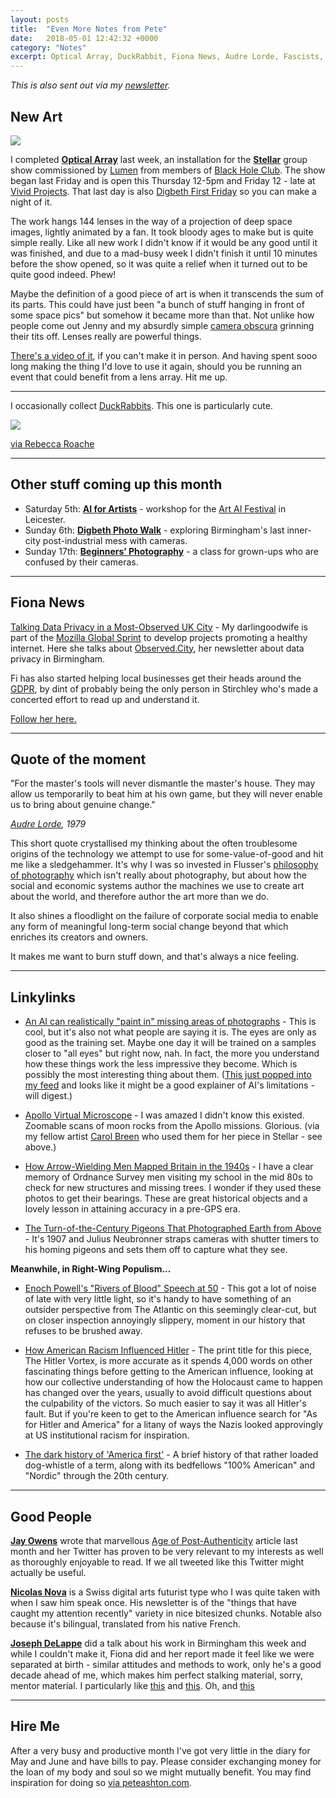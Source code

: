 ```yaml
---
layout: posts
title:  "Even More Notes from Pete"
date:   2018-05-01 12:42:32 +0000
category: "Notes"
excerpt: Optical Array, DuckRabbit, Fiona News, Audre Lorde, Fascists, Good People, Hire Me.
---
```


*This is also sent out via my [newsletter](http://tinyletter.com/peteashton).*

## New Art

![](http://art.peteashton.com/assets/images/optical-array-14.jpg)

I completed [**Optical Array**](http://art.peteashton.com/optical-array/) last week, an installation for the [**Stellar**](http://www.vividprojects.org.uk/programme/stellar/) group show commissioned by [Lumen](https://www.lumenstudios.co.uk/about/) from members of [Black Hole Club](http://www.blackholeclub.com). The show began last Friday and is open this Thursday 12-5pm and Friday 12 - late at [Vivid Projects](http://www.vividprojects.org.uk/). That last day is also [Digbeth First Friday](https://digbethfirstfriday.com) so you can make a night of it.

The work hangs 144 lenses in the way of a projection of deep space images, lightly animated by a fan. It took bloody ages to make but is quite simple really. Like all new work I didn't know if it would be any good until it was finished, and due to a mad-busy week I didn't finish it until 10 minutes before the show opened, so it was quite a relief when it turned out to be quite good indeed. Phew! 

Maybe the definition of a good piece of art is when it transcends the sum of its parts. This could have just been "a bunch of stuff hanging in front of some space pics" but somehow it became more than that. Not unlike how people come out Jenny and my absurdly simple [camera obscura](http://bhamobscura.com) grinning their tits off. Lenses really are powerful things. 

[There's a video of it](https://vimeo.com/267017593), if you can't make it in person.  And having spent sooo long making the thing I'd love to use it again, should you be running an event that could benefit from a lens array. Hit me up. 

- - - -

I occasionally collect [DuckRabbits](https://en.wikipedia.org/wiki/Rabbit–duck_illusion). This one is particularly cute. 

![](http://blog.peteashton.com/assets/images/duckrabbitcute.jpg)

[via Rebecca Roache](https://twitter.com/rebecca_roache/status/989495146923331584)

- - - -

## Other stuff coming up this month

- Saturday 5th: [**AI for Artists**](https://www.phoenix.org.uk/event/ai-for-artists/) - workshop for the [Art AI Festival](https://www.phoenix.org.uk/event/art-ai-festival/) in Leicester.
- Sunday 6th: [**Digbeth Photo Walk**](https://ti.to/photo-school/birmingham-photo-walks) - exploring Birmingham's last inner-city post-industrial mess with cameras.
- Sunday 17th: [**Beginners’ Photography**](http://photo-school.co.uk/beginners-class/) - a class for grown-ups who are confused by their cameras. 

- - - -

## Fiona News
[Talking Data Privacy in a Most-Observed UK City](https://medium.com/read-write-participate/talking-data-privacy-in-a-most-observed-uk-city-1693962f632) - My darlingoodwife is part of the [Mozilla Global Sprint](https://foundation.mozilla.org/opportunity/global-sprint/) to develop projects promoting a healthy internet. Here she talks about [Observed.City](http://observed.city), her newsletter about data privacy in Birmingham. 

Fi has also started helping local businesses get their heads around the [GDPR](https://en.wikipedia.org/wiki/General_Data_Protection_Regulation), by dint of probably being the only person in Stirchley who's made a concerted effort to read up and understand it.

[Follow her here.](https://twitter.com/Katchooo)

- - - -

## Quote of the moment
"For the master's tools will never dismantle the master's house. They may allow us temporarily to beat him at his own game, but they will never enable us to bring about genuine change."

*[Audre Lorde](https://en.wikipedia.org/wiki/Audre_Lorde), 1979*

This short quote crystallised my thinking about the often troublesome origins of the technology we attempt to use for some-value-of-good and hit me like a sledgehammer. It's why I was so invested in Flusser's [philosophy of photography](https://en.wikipedia.org/wiki/Vil%C3%A9m_Flusser%23Philosophy_of_photography) which isn't really about photography, but about how the social and economic systems author the machines we use to create art about the world, and therefore author the art more than we do. 

It also shines a floodlight on the failure of corporate social media to enable any form of meaningful long-term social change beyond that which enriches its creators and owners. 

It makes me want to burn stuff down, and that's always a nice feeling. 

- - - -

## Linkylinks

- [An AI can realistically "paint in" missing areas of photographs](https://kottke.org/18/04/an-ai-can-realistically-paint-in-missing-areas-of-photographs) - This is cool, but it's also not what people are saying it is. The eyes are only as good as the training set. Maybe one day it will be trained on a samples closer to "all eyes" but right now, nah. In fact, the more you understand how these things work the less impressive they become. Which is possibly the most interesting thing about them.  ([This just popped into my feed](https://kottke.org/18/04/ais-predictions-and-judgment) and looks like it might be a good explainer of AI's limitations - will digest.)

- [Apollo Virtual Microscope](https://www.virtualmicroscope.org/collections/apollo) - I was amazed I didn't know this existed. Zoomable scans of moon rocks from the Apollo missions. Glorious. (via my fellow artist [Carol Breen](http://www.imagemover.co.uk) who used them for her piece in Stellar  - see above.)

- [How Arrow-Wielding Men Mapped Britain in the 1940s](http://www.atlasobscura.com/articles/arrow-photos-mapping-manchester) - I have a clear memory of Ordnance Survey men visiting my school in the mid 80s to check for new structures and missing trees. I wonder if they used these photos to get their bearings. These are great historical objects and a lovely lesson in attaining accuracy in a pre-GPS era. 

- [The Turn-of-the-Century Pigeons That Photographed Earth from Above](https://www.newyorker.com/culture/photo-booth/the-turn-of-the-century-pigeons-that-photographed-earth-from-above) - It's 1907 and Julius Neubronner straps cameras with shutter timers to his homing pigeons and sets them off to capture what they see.

**Meanwhile, in Right-Wing Populism...**

- [Enoch Powell's "Rivers of Blood" Speech at 50](https://www.theatlantic.com/international/archive/2018/04/enoch-powell-rivers-of-blood/558344/) - This got a lot of noise of late with very little light, so it's handy to have something of an outsider perspective from The Atlantic on this seemingly clear-cut, but on closer inspection annoyingly slippery, moment in our history that refuses to be brushed away. 

- [How American Racism Influenced Hitler](https://www.newyorker.com/magazine/2018/04/30/how-american-racism-influenced-hitler) - The print title for this piece, The Hitler Vortex, is more accurate as it spends 4,000 words on other fascinating things before getting  to the American influence, looking at how our collective understanding of how the Holocaust came to happen has changed over the years, usually to avoid difficult questions about the culpability of the victors. So much easier to say it was all Hitler's fault. But if you're keen to get to the American influence search for "As for Hitler and America" for a litany of ways the Nazis looked approvingly at US institutional racism for inspiration. 

- [The dark history of 'America first'](https://www.theguardian.com/books/2018/apr/21/end-of-the-american-dream-the-dark-history-of-america-first) - A brief history of that rather loaded dog-whistle of a term, along with its bedfellows "100% American" and "Nordic" through the 20th century. 

***

## Good People

[**Jay Owens**](https://twitter.com/hautepop) wrote that marvellous [Age of Post-Authenticity](https://medium.com/s/story/post-authenticity-and-the-real-truths-of-meme-culture-f98b24d645a0) article last month and her Twitter has proven to be very relevant to my interests as well as thoroughly enjoyable to read. If we all tweeted like this Twitter might actually be useful. 

[**Nicolas Nova**](https://tinyletter.com/nicolasnova) is a Swiss digital arts futurist type who I was quite taken with when I saw him speak once. His newsletter is of the "things that have caught my attention recently" variety in nice bitesized chunks. Notable also because it's bilingual, translated from his native French.

[**Joseph DeLappe**](http://www.delappe.net/) did a talk about his work in Birmingham this week and while I couldn't make it, Fiona did and her report made it feel like we were separated at birth - similar attitudes and methods to work, only he's a good decade ahead of me, which makes him perfect stalking material, sorry, mentor material. I particularly like [this](http://www.delappe.net/east-of-fallon-highway-50-nevada/) and [this](http://www.delappe.net/project/cardboard-gandhi-2008-2009/). Oh, and [this](http://www.delappe.net/intervene/project-929-mapping-the-solar/)

***

## Hire Me
After a very busy and productive month I've got very little in the diary for May and June and have bills to pay. Please consider exchanging money for the loan of my body and soul so we might mutually benefit. You may find inspiration for doing so [via peteashton.com](http://peteashton.com).